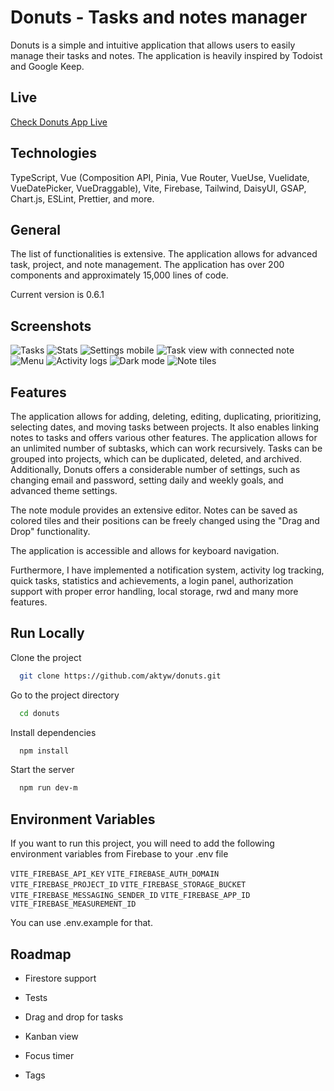 
# Donuts - Tasks and notes manager

Donuts is a simple and intuitive application that allows users to easily manage their tasks and notes. The application is heavily inspired by Todoist and Google Keep.

## Live 

[Check Donuts App Live](https://donuts-manager.netlify.app/)

## Technologies

TypeScript, Vue (Composition API, Pinia, Vue Router, VueUse, Vuelidate, VueDatePicker, VueDraggable), Vite, Firebase, Tailwind, DaisyUI, GSAP, Chart.js, ESLint, Prettier, and more.

## General

The list of functionalities is extensive. The application allows for advanced task, project, and note management. The application has over 200 components and approximately 15,000 lines of code.

Current version is 0.6.1


## Screenshots

![Tasks](./public/ss-01.png?raw=true)
![Stats](./public/ss-02.png?raw=true)
![Settings mobile](./public/ss-03.png?raw=true)
![Task view with connected note](./public/ss-04.png?raw=true)
![Menu](./public/ss-05.png?raw=true)
![Activity logs](./public/ss-06.png?raw=true)
![Dark mode](./public/ss-07.png?raw=true)
![Note tiles](./public/ss-08.png?raw=true)


## Features

The application allows for adding, deleting, editing, duplicating, prioritizing, selecting dates, and moving tasks between projects. It also enables linking notes to tasks and offers various other features. The application allows for an unlimited number of subtasks, which can work recursively. Tasks can be grouped into projects, which can be duplicated, deleted, and archived. Additionally, Donuts offers a considerable number of settings, such as changing email and password, setting daily and weekly goals, and advanced theme settings.

The note module provides an extensive editor. Notes can be saved as colored tiles and their positions can be freely changed using the "Drag and Drop" functionality.

The application is accessible and allows for keyboard navigation.

Furthermore, I have implemented a notification system, activity log tracking, quick tasks, statistics and achievements, a login panel, authorization support with proper error handling, local storage, rwd and many more features.
## Run Locally



Clone the project

```bash
  git clone https://github.com/aktyw/donuts.git
```

Go to the project directory

```bash
  cd donuts
```

Install dependencies

```bash
  npm install
```

Start the server

```bash
  npm run dev-m
```


## Environment Variables

If you want to run this project, you will need to add the following environment variables from Firebase to your .env file

  `VITE_FIREBASE_API_KEY`
  `VITE_FIREBASE_AUTH_DOMAIN`
  `VITE_FIREBASE_PROJECT_ID`
  `VITE_FIREBASE_STORAGE_BUCKET`
  `VITE_FIREBASE_MESSAGING_SENDER_ID`
  `VITE_FIREBASE_APP_ID`
  `VITE_FIREBASE_MEASUREMENT_ID`

You can use .env.example for that.
## Roadmap

- Firestore support

- Tests

- Drag and drop for tasks

- Kanban view

- Focus timer

- Tags

